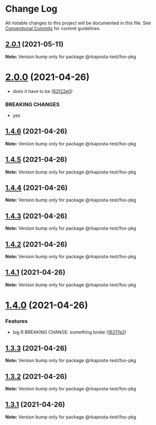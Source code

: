 # Change Log

All notable changes to this project will be documented in this file.
See [Conventional Commits](https://conventionalcommits.org) for commit guidelines.

## [2.0.1](https://github.com/rkaposta/monorepo-test/compare/@rkaposta-test/foo-pkg@2.0.0...@rkaposta-test/foo-pkg@2.0.1) (2021-05-11)

**Note:** Version bump only for package @rkaposta-test/foo-pkg





# [2.0.0](https://github.com/rkaposta/monorepo-test/compare/@rkaposta-test/foo-pkg@1.4.6...@rkaposta-test/foo-pkg@2.0.0) (2021-04-26)


* does it have to be ([62f22e0](https://github.com/rkaposta/monorepo-test/commit/62f22e0c1288a43cd069f506bcb42df0f291f2ca))


### BREAKING CHANGES

* yes





## [1.4.6](https://github.com/rkaposta/monorepo-test/compare/@rkaposta-test/foo-pkg@1.4.5...@rkaposta-test/foo-pkg@1.4.6) (2021-04-26)

**Note:** Version bump only for package @rkaposta-test/foo-pkg





## [1.4.5](https://github.com/rkaposta/monorepo-test/compare/@rkaposta-test/foo-pkg@1.4.4...@rkaposta-test/foo-pkg@1.4.5) (2021-04-26)

**Note:** Version bump only for package @rkaposta-test/foo-pkg





## [1.4.4](https://github.com/rkaposta/monorepo-test/compare/@rkaposta-test/foo-pkg@1.4.3...@rkaposta-test/foo-pkg@1.4.4) (2021-04-26)

**Note:** Version bump only for package @rkaposta-test/foo-pkg





## [1.4.3](https://github.com/rkaposta/monorepo-test/compare/@rkaposta-test/foo-pkg@1.4.2...@rkaposta-test/foo-pkg@1.4.3) (2021-04-26)

**Note:** Version bump only for package @rkaposta-test/foo-pkg





## [1.4.2](https://github.com/rkaposta/monorepo-test/compare/@rkaposta-test/foo-pkg@1.4.1...@rkaposta-test/foo-pkg@1.4.2) (2021-04-26)

**Note:** Version bump only for package @rkaposta-test/foo-pkg





## [1.4.1](https://github.com/rkaposta/monorepo-test/compare/@rkaposta-test/foo-pkg@1.4.0...@rkaposta-test/foo-pkg@1.4.1) (2021-04-26)

**Note:** Version bump only for package @rkaposta-test/foo-pkg





# [1.4.0](https://github.com/rkaposta/monorepo-test/compare/@rkaposta-test/foo-pkg@1.3.3...@rkaposta-test/foo-pkg@1.4.0) (2021-04-26)


### Features

* big R BREAKING CHANGE: something broke ([16217e2](https://github.com/rkaposta/monorepo-test/commit/16217e2384016f363c54e6c1f11a3edaf3b38c48))





## [1.3.3](https://github.com/rkaposta/monorepo-test/compare/@rkaposta-test/foo-pkg@1.3.2...@rkaposta-test/foo-pkg@1.3.3) (2021-04-26)

**Note:** Version bump only for package @rkaposta-test/foo-pkg





## [1.3.2](https://github.com/rkaposta/monorepo-test/compare/@rkaposta-test/foo-pkg@1.3.1...@rkaposta-test/foo-pkg@1.3.2) (2021-04-26)

**Note:** Version bump only for package @rkaposta-test/foo-pkg





## [1.3.1](https://github.com/rkaposta/monorepo-test/compare/@rkaposta-test/foo-pkg@1.3.0...@rkaposta-test/foo-pkg@1.3.1) (2021-04-26)

**Note:** Version bump only for package @rkaposta-test/foo-pkg
